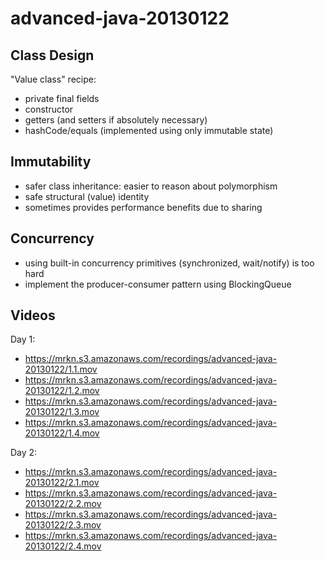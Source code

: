advanced-java-20130122
======================

Class Design
------------

"Value class" recipe:

* private final fields
* constructor
* getters (and setters if absolutely necessary)
* hashCode/equals (implemented using only immutable state)

Immutability
------------

* safer class inheritance: easier to reason about polymorphism
* safe structural (value) identity
* sometimes provides performance benefits due to sharing

Concurrency
-----------

* using built-in concurrency primitives (synchronized, wait/notify) is too hard
* implement the producer-consumer pattern using BlockingQueue

Videos
------

Day 1:

* https://mrkn.s3.amazonaws.com/recordings/advanced-java-20130122/1.1.mov
* https://mrkn.s3.amazonaws.com/recordings/advanced-java-20130122/1.2.mov
* https://mrkn.s3.amazonaws.com/recordings/advanced-java-20130122/1.3.mov
* https://mrkn.s3.amazonaws.com/recordings/advanced-java-20130122/1.4.mov

Day 2:

* https://mrkn.s3.amazonaws.com/recordings/advanced-java-20130122/2.1.mov
* https://mrkn.s3.amazonaws.com/recordings/advanced-java-20130122/2.2.mov
* https://mrkn.s3.amazonaws.com/recordings/advanced-java-20130122/2.3.mov
* https://mrkn.s3.amazonaws.com/recordings/advanced-java-20130122/2.4.mov